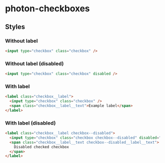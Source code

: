 # photon-checkboxes

## Styles

### Without label

```html
<input type="checkbox" class="checkbox" />
```

### Without label (disabled)

```html
<input type="checkbox" class="checkbox" disabled />
```

### With label

```html
<label class="checkbox__label">
  <input type="checkbox" class="checkbox" />
  <span class="checkbox__label__text">Example label</span>
</label>
```

### With label (disabled)

```html
<label class="checkbox__label checkbox--disabled">
  <input type="checkbox" class="checkbox checkbox--disabled" disabled="" checked="" />
  <span class="checkbox__label__text checkbox--disabled__label__text">
    Disabled checked checkbox
  </span>
</label>
```
